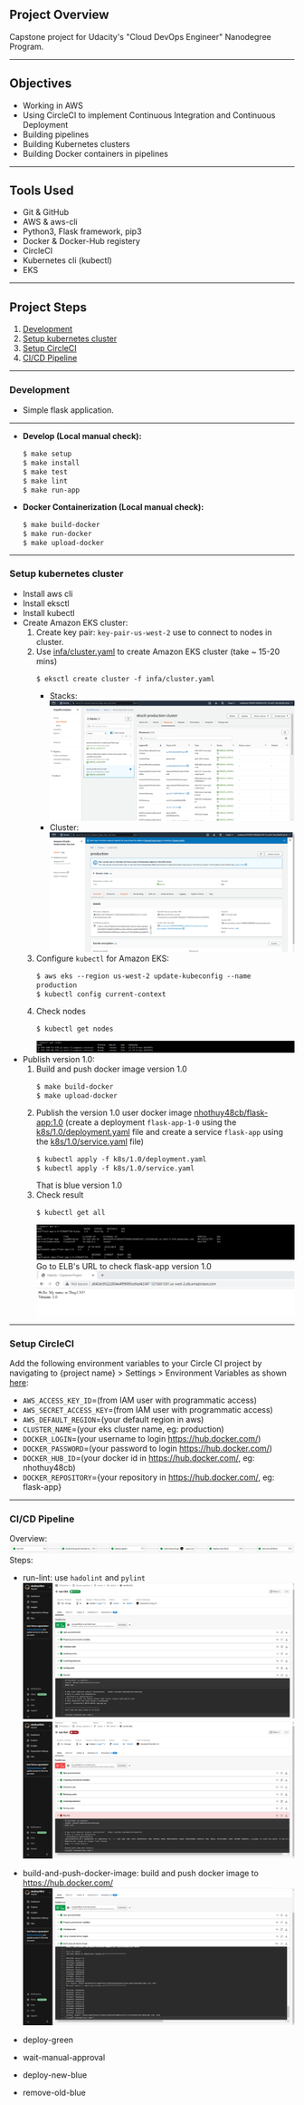 ## Project Overview

Capstone project for Udacity's "Cloud DevOps Engineer" Nanodegree Program.

<hr>

## Objectives

- Working in AWS
- Using CircleCI to implement Continuous Integration and Continuous Deployment
- Building pipelines
- Building Kubernetes clusters
- Building Docker containers in pipelines

<hr>

## Tools Used

- Git & GitHub
- AWS & aws-cli
- Python3, Flask framework, pip3
- Docker & Docker-Hub registery
- CircleCI
- Kubernetes cli (kubectl)
- EKS

<hr>

## Project Steps

1. [Development](#development)
2. [Setup kubernetes cluster](#setup-kubernetes-cluster)
3. [Setup CircleCI](#setup-circleci)
4. [CI/CD Pipeline](#cicd-pipeline)

<hr>


### Development

- Simple flask application.

<hr>

- **Develop (Local manual check):**

  ```
  $ make setup
  $ make install
  $ make test
  $ make lint
  $ make run-app
  ```
- **Docker Containerization (Local manual check):**
  ```
  $ make build-docker
  $ make run-docker
  $ make upload-docker
  ```
<hr>

### Setup kubernetes cluster
- Install aws cli
- Install eksctl
- Install kubectl
- Create Amazon EKS cluster:
  1. Create key pair: `key-pair-us-west-2` use to connect to nodes in cluster.
  2. Use [infa/cluster.yaml](./infa/cluster.yaml) to create Amazon EKS cluster (take ~ 15-20 mins)
      ```
     $ eksctl create cluster -f infa/cluster.yaml
     ```
     - Stacks:
     ![cf_stack_eksctl_production_cluster.png](./screenshots/cf_stack_eksctl_production_cluster.png)
     - Cluster:
     ![eks_clusters_production.png](./screenshots/eks_clusters_production.png)
  3. Configure `kubectl` for Amazon EKS:
      ```
     $ aws eks --region us-west-2 update-kubeconfig --name production
     $ kubectl config current-context
      ```
  4. Check nodes
      ```
     $ kubectl get nodes
      ```
     ![kubectl_get_nodes.png](./screenshots/kubectl_get_nodes.png)
- Publish version 1.0:
  1. Build and push docker image version 1.0
     ```
     $ make build-docker
     $ make upload-docker
     ```
  2. Publish the version 1.0 user docker image [nhothuy48cb/flask-app:1.0](https://hub.docker.com/layers/254101442/nhothuy48cb/flask-app/1.0/images/sha256-d9c17a79c90e4f386965bec9594121b99005c60b523b76629c043e88538edfa6?context=repo) (create a deployment `flask-app-1-0` using the [k8s/1.0/deployment.yaml](./k8s/1.0/deployment.yaml) file and create a service `flask-app` using the [k8s/1.0/service.yaml](./k8s/1.0/service.yaml) file)
     ```
     $ kubectl apply -f k8s/1.0/deployment.yaml
     $ kubectl apply -f k8s/1.0/service.yaml
     ```
     That is blue version 1.0
  3. Check result
     ```
     $ kubectl get all
     ```
     ![kubectl_get_all_1.0.png](./screenshots/kubectl_get_all_1.0.png)
     Go to ELB's URL to check flask-app version 1.0
     ![flask_app_blue_1.0.png](./screenshots/flask_app_blue_1.0.png)
<hr>

### Setup CircleCI
Add the following environment variables to your Circle CI project by navigating to {project name} > Settings > Environment Variables as shown [here](https://circleci.com/docs/settings):
- `AWS_ACCESS_KEY_ID`=(from IAM user with programmatic access)
- `AWS_SECRET_ACCESS_KEY`=(from IAM user with programmatic access)
- `AWS_DEFAULT_REGION`=(your default region in aws)
- `CLUSTER_NAME`=(your eks cluster name, eg: production)
- `DOCKER_LOGIN`=(your username to login https://hub.docker.com/)
- `DOCKER_PASSWORD`=(your password to login https://hub.docker.com/)
- `DOCKER_HUB_ID`=(your docker id in https://hub.docker.com/, eg: nhothuy48cb)
- `DOCKER_REPOSITORY`={your repository in https://hub.docker.com/, eg: flask-app}
<hr>

### CI/CD Pipeline
Overview:
![circleci_pipeline.png](./screenshots/circleci_pipeline.png)
Steps:
- run-lint: use `hadolint` and `pylint`
  ![run_lint.png](./screenshots/run_lint.png)
  ![run_lint_failed.png](./screenshots/run_lint_failed.png)

- build-and-push-docker-image: build and push docker image to https://hub.docker.com/
  ![build_publish_docker_image.png](./screenshots/build_publish_docker_image.png)

- deploy-green

- wait-manual-approval

- deploy-new-blue

- remove-old-blue


